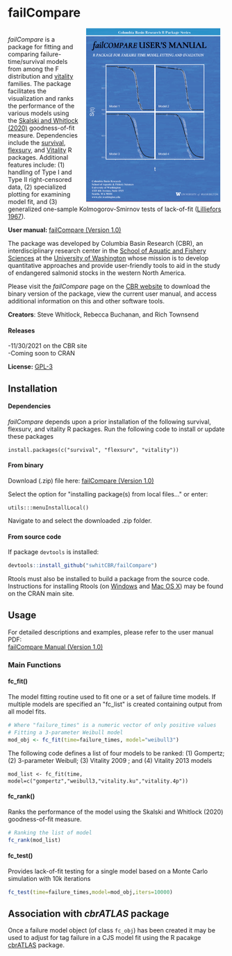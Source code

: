 
# failCompare  
<img src="man/figures/failCompare manual thumbnail.png" align="right" height="400" hspace="15" />  <br>
*failCompare* is a package for fitting and comparing failure-time/survival models from among the F distribution and [vitality](http://www.cbr.washington.edu/analysis/vitality) families. The package facilitates the visualization and ranks the performance of the various models using the [Skalski and Whitlock (2020)]((http://animalbiotelemetry.biomedcentral.com/articles/10.1186/s40317-020-00213-z)) goodness-of-fit measure. Dependencies include the [survival](https://cran.r-project.org/web/packages/survival/index.html), [flexsurv](https://cran.r-project.org/web/packages/flexsurv/index.html), and [Vitality](https://cran.r-project.org/web/packages/vitality/index.html) R packages. Additional features include: (1) handling of Type I and Type II right-censored data, (2) specialized plotting for examining model fit, and (3) generalized one-sample Kolmogorov-Smirnov tests of lack-of-fit ([Lilliefors 1967](https://www.tandfonline.com/doi/abs/10.1080/01621459.1967.10482916)).

**User manual:**
[failCompare (Version 1.0)](http://www.cbr.washington.edu/sites/default/files/manuals/failCompare%20User%20Manual_0.pdf)

The package was developed by Columbia Basin Research (CBR), an interdisciplinary research center in the [School of Aquatic and Fishery Sciences](http://www.fish.washington.edu/index.html) at the [University of Washington](http://www.washington.edu/) whose mission is to develop quantitative approaches and provide user-friendly tools to aid in the study of endangered salmonid stocks in the western North America.

Please visit the *failCompare* page on the [CBR website](http://www.cbr.washington.edu/analysis/apps/failcompare) to download the binary version of the package, view the current user manual, and access additional information on this and other software tools.

**Creators**: Steve Whitlock, Rebecca Buchanan, and Rich Townsend

#### Releases
-11/30/2021 on the CBR site <br>
-Coming soon to CRAN

**License:** [GPL-3](https://cran.r-project.org/web/licenses/GPL-3)


## Installation

#### Dependencies
*failCompare* depends upon a prior installation of the following survival, flexsurv, and vitality R packages.
Run the following code to install or update these packages
```
install.packages(c("survival", "flexsurv", "vitality"))
```

#### From binary 
Download (.zip) file here: 
[failCompare (Version 1.0)](http://www.cbr.washington.edu/sites/default/files/manuals/failCompare%20User%20Manual_0.pdf)

Select the option for "installing package(s) from local files..." or enter:
```
utils:::menuInstallLocal()
```
Navigate to and select the downloaded .zip folder.

#### From source code

If package `devtools` is installed:
```r
devtools::install_github("swhitCBR/failCompare")
```
Rtools must also be installed to build a package from the source code. Instructions for installing Rtools (on [Windows](https://cran.r-project.org/bin/windows/Rtools/) and [Mac OS X](https://cran.r-project.org/bin/macosx/tools/)) may be found on the CRAN main site.

## Usage

For detailed descriptions and examples, please refer to the user manual PDF: <br>
[failCompare Manual (Version 1.0)](http://www.cbr.washington.edu/sites/default/files/manuals/failCompare%20User%20Manual.pdf)


### Main Functions

#### fc_fit()
The model fitting routine used to fit one or a set of failure time models. If multiple models are specified an "fc_list" is created containing output from all model fits.

```r
# Where "failure_times" is a numeric vector of only positive values
# Fitting a 3-parameter Weibull model
mod_obj <- fc_fit(time=failure_times, model="weibull3")
```
The following code defines a list of four models to be ranked: (1) Gompertz; (2) 3-parameter Weibull; (3) Vitality 2009 ; and (4) Vitality 2013 models
```
mod_list <- fc_fit(time, model=c("gompertz","weibull3,"vitality.ku","vitality.4p"))

```
#### fc_rank()
Ranks the performance of the model using the Skalski and Whitlock (2020) goodness-of-fit measure.

```r
# Ranking the list of model
fc_rank(mod_list)
```

#### fc_test()
Provides lack-of-fit testing for a single model based on a Monte Carlo simulation with 10k iterations
```r
fc_test(time=failure_times,model=mod_obj,iters=10000)
```
## Association with *cbrATLAS* package

Once a failure model object (of class `fc_obj`) has been created it may be used to adjust for tag failure in a CJS model fit using the R pacakge [cbrATLAS](https://github.com/Columbia-Basin-Research-West/ATLAS) package. 

